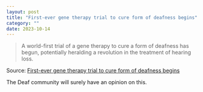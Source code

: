 ```yaml
---
layout: post
title: "First-ever gene therapy trial to cure form of deafness begins"
category: ""
date: 2023-10-14
---
```


>A world-first trial of a gene therapy to cure a form of deafness has begun, potentially heralding a revolution in the treatment of hearing loss.

Source: [First-ever gene therapy trial to cure form of deafness begins](https://arstechnica.com/health/2023/10/first-ever-gene-therapy-trial-to-cure-form-of-deafness-begins/)

The Deaf community will surely have an opinion on this.
